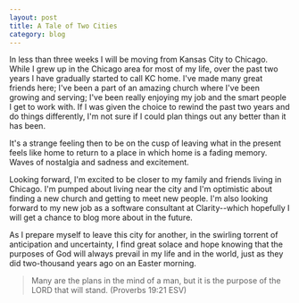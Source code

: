 ```yaml
---
layout: post
title: A Tale of Two Cities
category: blog
---
```

In less than three weeks I will be moving from Kansas City to Chicago.  While I grew up in the Chicago
area for most of my life, over the past two years I have gradually started to call KC home.  I've made
many great friends here; I've been a part of an amazing church where I've been growing and serving;
I've been really enjoying my job and the smart people I get to work with.  If I was given the choice
to rewind the past two years and do things differently, I'm not sure if I could plan things out any
better than it has been.

It's a strange feeling then to be on the cusp of leaving what in the present feels like home to return
to a place in which home is a fading memory.  Waves of nostalgia and sadness and excitement.

Looking forward, I'm excited to be closer to my family and friends living in Chicago.  I'm pumped
about living near the city and I'm optimistic about finding a new church and getting to meet new
people.  I'm also looking forward to my new job as a software consultant at Clarity--which hopefully
I will get a chance to blog more about in the future.

As I prepare myself to leave this city for another, in the swirling torrent of anticipation and uncertainty,
I find great solace and hope knowing that the purposes of God will always prevail in my life and in
the world, just as they did two-thousand years ago on an Easter morning.

>    Many are the plans in the mind of a man,
		but it is the purpose of the LORD that will stand.
(Proverbs 19:21 ESV)